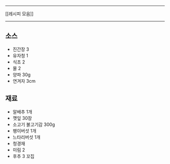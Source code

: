 ***
[[레시피 모음]]
***
## 소스
- 진간장 3
- 유자청 1
- 식초 2
- 물 2
- 양파 30g
- 연겨자 3cm

## 재료
- 알배추 1개
- 깻잎 30장
- 소고기 불고기감 300g
- 팽이버섯 1개
- 느타리버섯 1개
- 청경재 
- 미림 2
- 후추 3 꼬집